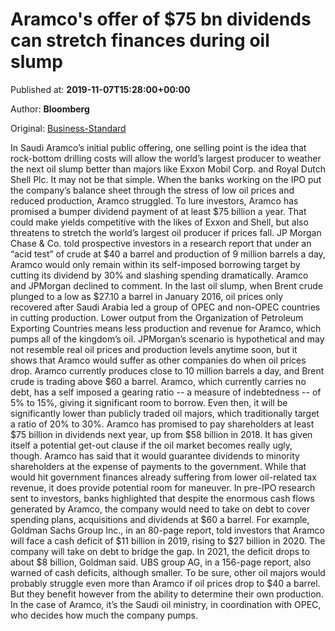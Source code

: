 
# Aramco's offer of $75 bn dividends can stretch finances during oil slump

Published at: **2019-11-07T15:28:00+00:00**

Author: **Bloomberg**

Original: [Business-Standard](https://www.business-standard.com/article/companies/aramco-s-offer-of-75-bn-dividends-can-stretch-finances-during-oil-slump-119110701638_1.html)

In Saudi Aramco’s initial public offering, one selling point is the idea that rock-bottom drilling costs will allow the world’s largest producer to weather the next oil slump better than majors like Exxon Mobil Corp. and Royal Dutch Shell Plc.
It may not be that simple. When the banks working on the IPO put the company’s balance sheet through the stress of low oil prices and reduced production, Aramco struggled.
To lure investors, Aramco has promised a bumper dividend payment of at least $75 billion a year. That could make yields competitive with the likes of Exxon and Shell, but also threatens to stretch the world’s largest oil producer if prices fall.
JP Morgan Chase & Co. told prospective investors in a research report that under an “acid test” of crude at $40 a barrel and production of 9 million barrels a day, Aramco would only remain within its self-imposed borrowing target by cutting its dividend by 30% and slashing spending dramatically.
Aramco and JPMorgan declined to comment.
In the last oil slump, when Brent crude plunged to a low as $27.10 a barrel in January 2016, oil prices only recovered after Saudi Arabia led a group of OPEC and non-OPEC countries in cutting production. Lower output from the Organization of Petroleum Exporting Countries means less production and revenue for Aramco, which pumps all of the kingdom’s oil.
JPMorgan’s scenario is hypothetical and may not resemble real oil prices and production levels anytime soon, but it shows that Aramco would suffer as other companies do when oil prices drop. Aramco currently produces close to 10 million barrels a day, and Brent crude is trading above $60 a barrel.
Aramco, which currently carries no debt, has a self imposed a gearing ratio -- a measure of indebtedness -- of 5% to 15%, giving it significant room to borrow. Even then, it will be significantly lower than publicly traded oil majors, which traditionally target a ratio of 20% to 30%.
Aramco has promised to pay shareholders at least $75 billion in dividends next year, up from $58 billion in 2018.
It has given itself a potential get-out clause if the oil market becomes really ugly, though. Aramco has said that it would guarantee dividends to minority shareholders at the expense of payments to the government.
While that would hit government finances already suffering from lower oil-related tax revenue, it does provide potential room for maneuver.
In pre-IPO research sent to investors, banks highlighted that despite the enormous cash flows generated by Aramco, the company would need to take on debt to cover spending plans, acquisitions and dividends at $60 a barrel.
For example, Goldman Sachs Group Inc., in an 80-page report, told investors that Aramco will face a cash deficit of $11 billion in 2019, rising to $27 billion in 2020. The company will take on debt to bridge the gap. In 2021, the deficit drops to about $8 billion, Goldman said. UBS group AG, in a 156-page report, also warned of cash deficits, although smaller.
To be sure, other oil majors would probably struggle even more than Aramco if oil prices drop to $40 a barrel. But they benefit however from the ability to determine their own production. In the case of Aramco, it’s the Saudi oil ministry, in coordination with OPEC, who decides how much the company pumps.
